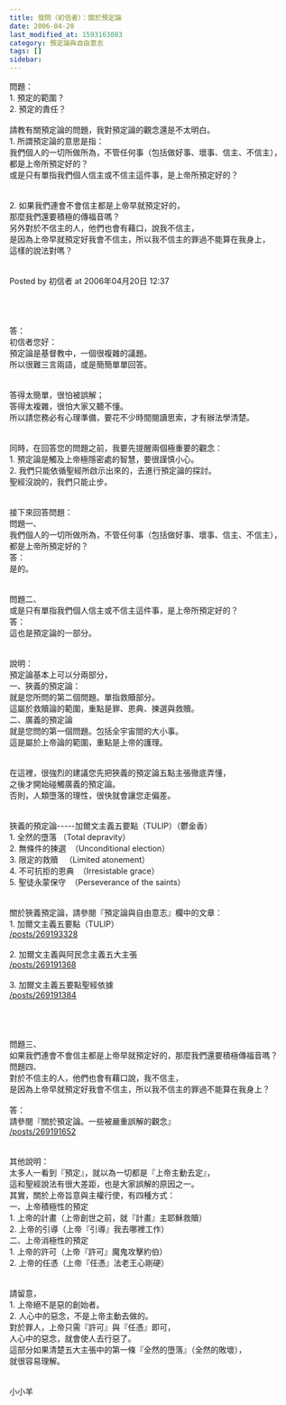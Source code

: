 ```yaml
---
title: 發問（初信者）：關於預定論
date: 2006-04-20
last_modified_at: 1593163083
category: 預定論與自由意志
tags: []
sidebar: 
---
```


<div>問題：</div>
<div>1. 預定的範圍？</div>
<div>2. 預定的責任？</div>
<div> </div>
<div>請教有關預定論的問題，我對預定論的觀念還是不太明白。</div>
<div>1.<span style="white-space:pre"> </span>所謂預定論的意思是指：</div>
<div>我們個人的一切所做所為，不管任何事（包括做好事、壞事、信主、不信主），</div>
<div>都是上帝所預定好的？</div>
<div>或是只有單指我們個人信主或不信主這件事，是上帝所預定好的？</div>
<div> </div>
<div> </div>
<div>2.<span style="white-space:pre"> </span>如果我們連會不會信主都是上帝早就預定好的，</div>
<div>那麼我們還要積極的傳福音嗎？</div>
<div>另外對於不信主的人，他們也會有藉口，說我不信主，</div>
<div>是因為上帝早就預定好我會不信主，所以我不信主的罪過不能算在我身上，</div>
<div>這樣的說法對嗎？</div>
<div> </div>
<div> </div>
<div>Posted by 初信者 at 2006年04月20日 12:37</div>
<div> </div>
<div> </div>
<div> </div>
<div> </div>
<div>答：</div>
<div>初信者您好：</div>
<div>預定論是基督教中，一個很複雜的議題。</div>
<div>所以很難三言兩語，或是簡簡單單回答。</div>
<div> </div>
<div> </div>
<div>答得太簡單，很怕被誤解；</div>
<div>答得太複雜，很怕大家又聽不懂。</div>
<div>所以請您務必有心理準備，要花不少時間閱讀思索，才有辦法學清楚。</div>
<div> </div>
<div> </div>
<div>同時，在回答您的問題之前，我要先提醒兩個極重要的觀念：</div>
<div>1. 預定論是觸及上帝極隱密處的智慧，要很謹慎小心。</div>
<div>2. 我們只能依循聖經所啟示出來的，去進行預定論的探討。</div>
<div>聖經沒說的，我們只能止步。</div>
<div> </div>
<div> </div>
<div>接下來回答問題：</div>
<div>問題一、</div>
<div>我們個人的一切所做所為，不管任何事（包括做好事、壞事、信主、不信主），</div>
<div>都是上帝所預定好的？</div>
<div>答：</div>
<div>是的。</div>
<div> </div>
<div> </div>
<div>問題二、</div>
<div>或是只有單指我們個人信主或不信主這件事，是上帝所預定好的？</div>
<div>答：</div>
<div>這也是預定論的一部分。</div>
<div> </div>
<div> </div>
<div>說明：</div>
<div>預定論基本上可以分兩部分，</div>
<div>一、狹義的預定論：</div>
<div>就是您所問的第二個問題。單指救贖部分。</div>
<div>這屬於救贖論的範圍，重點是罪、恩典、揀選與救贖。</div>
<div>二、廣義的預定論</div>
<div>就是您問的第一個問題。包括全宇宙間的大小事。</div>
<div>這是屬於上帝論的範圍，重點是上帝的護理。</div>
<div> </div>
<div> </div>
<div>在這裡，很強烈的建議您先把狹義的預定論五點主張徹底弄懂，</div>
<div>之後才開始碰觸廣義的預定論。</div>
<div>否則，人類墮落的理性，很快就會讓您走偏差。</div>
<div> </div>
<div> </div>
<div>狹義的預定論-----加爾文主義五要點（TULIP）（鬱金香）</div>
<div>1.<span style="white-space:pre"> </span>全然的墮落 （Total depravity）</div>
<div>2.<span style="white-space:pre"> </span>無條件的揀選  （Unconditional election）</div>
<div>3.<span style="white-space:pre"> </span>限定的救贖   （Limited atonement）</div>
<div>4.<span style="white-space:pre"> </span>不可抗拒的恩典  （Irresistable grace）</div>
<div>5.<span style="white-space:pre"> </span>聖徒永蒙保守  （Perseverance of the saints）</div>
<div> </div>
<div> </div>
<div>關於狹義預定論，請參閱『預定論與自由意志』欄中的文章：</div>
<div>1.<span style="white-space:pre"> </span>加爾文主義五要點（TULIP）</div>
<div><a href="/posts/269193328" target="_blank">/posts/269193328</a></div>
<div> </div>
<div>2.<span style="white-space:pre"> </span>加爾文主義與阿民念主義五大主張</div>
<div><a href="/posts/269191368" target="_blank">/posts/269191368</a></div>
<div> </div>
<div>3.<span style="white-space:pre"> </span>加爾文主義五要點聖經依據</div>
<div><a href="/posts/269191384" target="_blank">/posts/269191384</a></div>
<div> </div>
<div> </div>
<div> </div>
<div> </div>
<div>問題三、</div>
<div>如果我們連會不會信主都是上帝早就預定好的，那麼我們還要積極傳福音嗎？</div>
<div>問題四、</div>
<div>對於不信主的人，他們也會有藉口說，我不信主，</div>
<div>是因為上帝早就預定好我會不信主，所以我不信主的罪過不能算在我身上？</div>
<div> </div>
<div>答：</div>
<div>請參閱『關於預定論。一些被嚴重誤解的觀念』</div>
<div><a href="/posts/269191652" target="_blank">/posts/269191652</a></div>
<div> </div>
<div> </div>
<div>其他說明：</div>
<div>太多人一看到『預定』，就以為一切都是『上帝主動去定』，</div>
<div>這和聖經說法有很大差距，也是大家誤解的原因之一。</div>
<div>其實，關於上帝旨意與主權行使，有四種方式：</div>
<div>一、上帝積極性的預定</div>
<div>1. 上帝的計畫（上帝創世之前，就『計畫』主耶穌救贖）</div>
<div>2. 上帝的引導（上帝『引導』我去哪裡工作）</div>
<div>二、上帝消極性的預定</div>
<div>1. 上帝的許可（上帝『許可』魔鬼攻擊約伯）</div>
<div>2. 上帝的任憑（上帝『任憑』法老王心剛硬）</div>
<div> </div>
<div> </div>
<div>請留意，</div>
<div>1. 上帝絕不是惡的創始者。</div>
<div>2. 人心中的惡念，不是上帝主動去做的。</div>
<div>對於罪人，上帝只需『許可』與『任憑』即可，</div>
<div>人心中的惡念，就會使人去行惡了。</div>
<div>這部分如果清楚五大主張中的第一條『全然的墮落』（全然的敗壞），</div>
<div>就很容易理解。</div>
<div> </div>
<div> </div>
<div>小小羊</div>
<div> </div>
<div> </div>
<div> </div>
<div> </div>
<div> </div>
